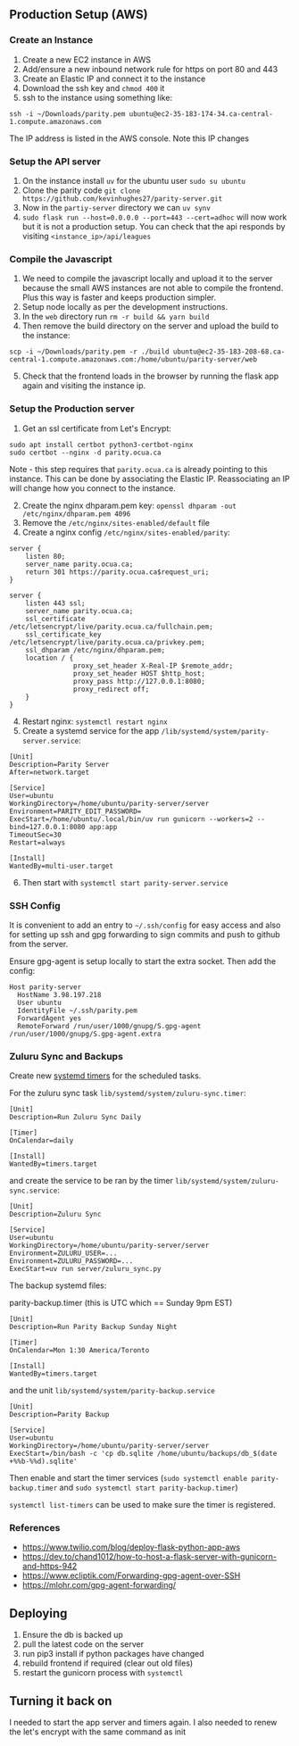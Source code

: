 Production Setup (AWS)
----------------------

### Create an Instance
1. Create a new EC2 instance in AWS
2. Add/ensure a new inbound network rule for https on port 80 and 443
3. Create an Elastic IP and connect it to the instance
4. Download the ssh key and `chmod 400` it
5. ssh to the instance using something like:

  `ssh -i ~/Downloads/parity.pem ubuntu@ec2-35-183-174-34.ca-central-1.compute.amazonaws.com`

  The IP address is listed in the AWS console. Note this IP changes

### Setup the API server
1. On the instance install `uv` for the ubuntu user `sudo su ubuntu`
2. Clone the parity code `git clone https://github.com/kevinhughes27/parity-server.git`
3. Now in the `partiy-server` directory we can `uv synv`
4. `sudo flask run --host=0.0.0.0 --port=443 --cert=adhoc` will now work but it is not a production setup. You can check that the api responds by visiting `<instance_ip>/api/leagues`

### Compile the Javascript
1. We need to compile the javascript locally and upload it to the server because the small AWS instances are not able to compile the frontend. Plus this way is faster and keeps production simpler.
2. Setup node locally as per the development instructions.
3. In the `web` directory run `rm -r build && yarn build`
4. Then remove the build directory on the server and upload the build to the instance:
```
scp -i ~/Downloads/parity.pem -r ./build ubuntu@ec2-35-183-208-68.ca-central-1.compute.amazonaws.com:/home/ubuntu/parity-server/web
```
5. Check that the frontend loads in the browser by running the flask app again and visiting the instance ip.

### Setup the Production server
1. Get an ssl certificate from Let's Encrypt:

```
sudo apt install certbot python3-certbot-nginx
sudo certbot --nginx -d parity.ocua.ca
```

Note - this step requires that `parity.ocua.ca` is already pointing to this instance. This can be done by associating the Elastic IP. Reassociating an IP will change how you connect to the instance.

2. Create the nginx dhparam.pem key: `openssl dhparam -out /etc/nginx/dhparam.pem 4096`
3. Remove the `/etc/nginx/sites-enabled/default` file
4. Create a nginx config `/etc/nginx/sites-enabled/parity`:

```
server {
    listen 80;
    server_name parity.ocua.ca;
    return 301 https://parity.ocua.ca$request_uri;
}

server {
    listen 443 ssl;
    server_name parity.ocua.ca;
    ssl_certificate /etc/letsencrypt/live/parity.ocua.ca/fullchain.pem;
    ssl_certificate_key /etc/letsencrypt/live/parity.ocua.ca/privkey.pem;
    ssl_dhparam /etc/nginx/dhparam.pem;
    location / {
                proxy_set_header X-Real-IP $remote_addr;
                proxy_set_header HOST $http_host;
                proxy_pass http://127.0.0.1:8080;
                proxy_redirect off;
    }
}
```

4. Restart nginx: `systemctl restart nginx`
5. Create a systemd service for the app `/lib/systemd/system/parity-server.service`:

```
[Unit]
Description=Parity Server
After=network.target

[Service]
User=ubuntu
WorkingDirectory=/home/ubuntu/parity-server/server
Environment=PARITY_EDIT_PASSWORD=
ExecStart=/home/ubuntu/.local/bin/uv run gunicorn --workers=2 --bind=127.0.0.1:8080 app:app
TimeoutSec=30
Restart=always

[Install]
WantedBy=multi-user.target
```

6. Then start with `systemctl start parity-server.service`


### SSH Config

It is convenient to add an entry to `~/.ssh/config` for easy access and also for setting up ssh and gpg forwarding to sign commits and push to github from the server.

Ensure gpg-agent is setup locally to start the extra socket. Then add the config:

```
Host parity-server
  HostName 3.98.197.218
  User ubuntu
  IdentityFile ~/.ssh/parity.pem
  ForwardAgent yes
  RemoteForward /run/user/1000/gnupg/S.gpg-agent /run/user/1000/gnupg/S.gpg-agent.extra
```

### Zuluru Sync and Backups

Create new [systemd timers](https://wiki.archlinux.org/title/Systemd/Timers) for the scheduled tasks.

For the zuluru sync task `lib/systemd/system/zuluru-sync.timer`:

```
[Unit]
Description=Run Zuluru Sync Daily

[Timer]
OnCalendar=daily

[Install]
WantedBy=timers.target
```

and create the service to be ran by the timer `lib/systemd/system/zuluru-sync.service`:

```
[Unit]
Description=Zuluru Sync

[Service]
User=ubuntu
WorkingDirectory=/home/ubuntu/parity-server/server
Environment=ZULURU_USER=...
Environment=ZULURU_PASSWORD=...
ExecStart=uv run server/zuluru_sync.py
```

The backup systemd files:

parity-backup.timer (this is UTC which == Sunday 9pm EST)
```
[Unit]
Description=Run Parity Backup Sunday Night

[Timer]
OnCalendar=Mon 1:30 America/Toronto

[Install]
WantedBy=timers.target
```

and the unit `lib/systemd/system/parity-backup.service`

```
[Unit]
Description=Parity Backup

[Service]
User=ubuntu
WorkingDirectory=/home/ubuntu/parity-server/server
ExecStart=/bin/bash -c 'cp db.sqlite /home/ubuntu/backups/db_$(date +%%b-%%d).sqlite'
```

Then enable and start the timer services (`sudo systemctl enable parity-backup.timer` and `sudo systemctl start parity-backup.timer`)

`systemctl list-timers` can be used to make sure the timer is registered.


### References
* https://www.twilio.com/blog/deploy-flask-python-app-aws
* https://dev.to/chand1012/how-to-host-a-flask-server-with-gunicorn-and-https-942
* https://www.ecliptik.com/Forwarding-gpg-agent-over-SSH
* https://mlohr.com/gpg-agent-forwarding/


## Deploying

1. Ensure the db is backed up
2. pull the latest code on the server
3. run pip3 install if python packages have changed
4. rebuild frontend if required (clear out old files)
5. restart the gunicorn process with `systemctl`


## Turning it back on

I needed to start the app server and timers again. I also needed to renew the let's encrypt with the same command as init
